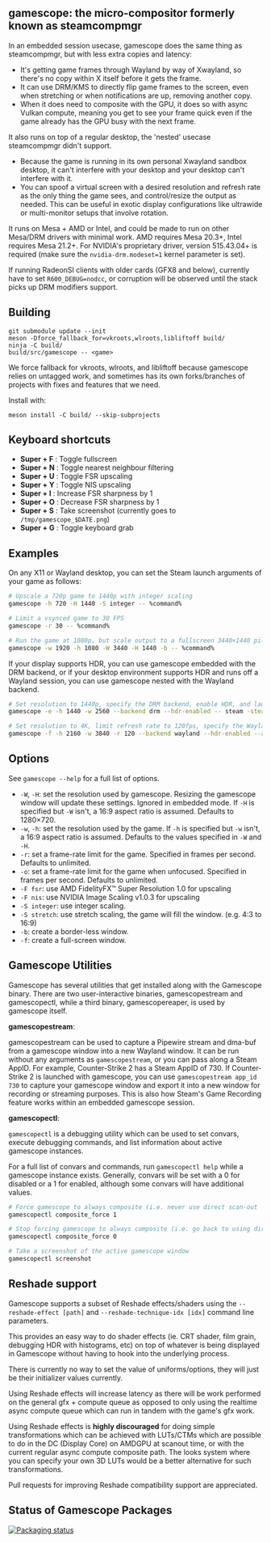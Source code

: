 ## gamescope: the micro-compositor formerly known as steamcompmgr

In an embedded session usecase, gamescope does the same thing as steamcompmgr, but with less extra copies and latency:

 - It's getting game frames through Wayland by way of Xwayland, so there's no copy within X itself before it gets the frame.
 - It can use DRM/KMS to directly flip game frames to the screen, even when stretching or when notifications are up, removing another copy.
 - When it does need to composite with the GPU, it does so with async Vulkan compute, meaning you get to see your frame quick even if the game already has the GPU busy with the next frame.

It also runs on top of a regular desktop, the 'nested' usecase steamcompmgr didn't support.

 - Because the game is running in its own personal Xwayland sandbox desktop, it can't interfere with your desktop and your desktop can't interfere with it.
 - You can spoof a virtual screen with a desired resolution and refresh rate as the only thing the game sees, and control/resize the output as needed. This can be useful in exotic display configurations like ultrawide or multi-monitor setups that involve rotation.

It runs on Mesa + AMD or Intel, and could be made to run on other Mesa/DRM drivers with minimal work. AMD requires Mesa 20.3+, Intel requires Mesa 21.2+. For NVIDIA's proprietary driver, version 515.43.04+ is required (make sure the `nvidia-drm.modeset=1` kernel parameter is set).

If running RadeonSI clients with older cards (GFX8 and below), currently have to set `R600_DEBUG=nodcc`, or corruption will be observed until the stack picks up DRM modifiers support.

## Building

```
git submodule update --init
meson -Dforce_fallback_for=vkroots,wlroots,libliftoff build/
ninja -C build/
build/src/gamescope -- <game>
```
We force fallback for vkroots, wlroots, and libliftoff because gamescope relies on untagged work, and sometimes has its own forks/branches of projects with fixes and features that we need.

Install with:

```
meson install -C build/ --skip-subprojects
```

## Keyboard shortcuts

* **Super + F** : Toggle fullscreen
* **Super + N** : Toggle nearest neighbour filtering
* **Super + U** : Toggle FSR upscaling
* **Super + Y** : Toggle NIS upscaling
* **Super + I** : Increase FSR sharpness by 1
* **Super + O** : Decrease FSR sharpness by 1
* **Super + S** : Take screenshot (currently goes to `/tmp/gamescope_$DATE.png`)
* **Super + G** : Toggle keyboard grab

## Examples

On any X11 or Wayland desktop, you can set the Steam launch arguments of your game as follows:

```sh
# Upscale a 720p game to 1440p with integer scaling
gamescope -h 720 -H 1440 -S integer -- %command%

# Limit a vsynced game to 30 FPS
gamescope -r 30 -- %command%

# Run the game at 1080p, but scale output to a fullscreen 3440×1440 pillarboxed ultrawide window
gamescope -w 1920 -h 1080 -W 3440 -H 1440 -b -- %command%
```

If your display supports HDR, you can use gamescope embedded with the DRM backend, or if your desktop environment supports HDR and runs off a Wayland session, you can use gamescope nested with the Wayland backend.

```sh
# Set resolution to 1440p, specify the DRM backend, enable HDR, and launch the Steam Deck client in an embedded gamescope-session (i.e. not within a desktop environment)
gamescope -e -h 1440 -w 2560 --backend drm --hdr-enabled -- steam -steamdeck

# Set resolution to 4K, limit refresh rate to 120fps, specify the Wayland backend, set window to fullscreen, enable HDR, enable adaptive sync, and launch the standard Steam client in GamepadUI mode
gamescope -f -h 2160 -w 3840 -r 120 --backend wayland --hdr-enabled --adaptive-sync -- steam -gamepadui
```

## Options

See `gamescope --help` for a full list of options.

* `-W`, `-H`: set the resolution used by gamescope. Resizing the gamescope window will update these settings. Ignored in embedded mode. If `-H` is specified but `-W` isn't, a 16:9 aspect ratio is assumed. Defaults to 1280×720.
* `-w`, `-h`: set the resolution used by the game. If `-h` is specified but `-w` isn't, a 16:9 aspect ratio is assumed. Defaults to the values specified in `-W` and `-H`.
* `-r`: set a frame-rate limit for the game. Specified in frames per second. Defaults to unlimited.
* `-o`: set a frame-rate limit for the game when unfocused. Specified in frames per second. Defaults to unlimited.
* `-F fsr`: use AMD FidelityFX™ Super Resolution 1.0 for upscaling
* `-F nis`: use NVIDIA Image Scaling v1.0.3 for upscaling
* `-S integer`: use integer scaling.
* `-S stretch`: use stretch scaling, the game will fill the window. (e.g. 4:3 to 16:9)
* `-b`: create a border-less window.
* `-f`: create a full-screen window.

## Gamescope Utilities

Gamescope has several utilities that get installed along with the Gamescope binary. There are two user-interactive binaries, gamescopestream and gamescopectl, while a third binary, gamescopereaper, is used by gamescope itself.

**gamescopestream**:

gamescopestream can be used to capture a Pipewire stream and dma-buf from a gamescope window into a new Wayland window. It can be run without any arguments as `gamescopestream`, or you can pass along a Steam AppID. For example, Counter-Strike 2 has a Steam AppID of 730. If Counter-Strike 2 is launched with gamescope, you can use `gamescopestream app_id 730` to capture your gamescope window and export it into a new window for recording or streaming purposes. This is also how Steam's Game Recording feature works within an embedded gamescope session.

**gamescopectl**:

`gamescopectl` is a debugging utility which can be used to set convars, execute debugging commands, and list information about active gamescope instances.

For a full list of convars and commands, run `gamescopectl help` while a gamescope instance exists. Generally, convars will be set with a 0 for disabled or a 1 for enabled, although some convars will have additional values.

```sh
# Force gamescope to always composite (i.e. never use direct scan-out
gamescopectl composite_force 1

# Stop forcing gamescope to always composite (i.e. go back to using direct scan-out when possible)
gamescopectl composite_force 0

# Take a screenshot of the active gamescope window
gamescopectl screenshot
```

## Reshade support

Gamescope supports a subset of Reshade effects/shaders using the `--reshade-effect [path]` and `--reshade-technique-idx [idx]` command line parameters.

This provides an easy way to do shader effects (ie. CRT shader, film grain, debugging HDR with histograms, etc) on top of whatever is being displayed in Gamescope without having to hook into the underlying process.

There is currently no way to set the value of uniforms/options, they will just be their initializer values currently.

Using Reshade effects will increase latency as there will be work performed on the general gfx + compute queue as opposed to only using the realtime async compute queue which can run in tandem with the game's gfx work.

Using Reshade effects is **highly discouraged** for doing simple transformations which can be achieved with LUTs/CTMs which are possible to do in the DC (Display Core) on AMDGPU at scanout time, or with the current regular async compute composite path.
The looks system where you can specify your own 3D LUTs would be a better alternative for such transformations.

Pull requests for improving Reshade compatibility support are appreciated.

## Status of Gamescope Packages

[![Packaging status](https://repology.org/badge/vertical-allrepos/gamescope.svg)](https://repology.org/project/gamescope/versions)
